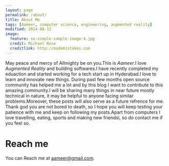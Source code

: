 ```yaml
---
layout: page
permalink: /about/
title: About Me
tags: [Aameer, computer science, engineering, augmented reality]
modified: 2014-08-12
image:
  feature: so-simple-sample-image-4.jpg
  credit: Michael Rose
  creditlink: http://mademistakes.com
---
```


May peace and mercy of Allmighty be on you.This is _Aameer_.I love _Augmented Reality_ and building softwares.I have recently completed my eduaction and started working for a tech start up in Hyderabad.I love to learn and innovate new things. During past few months open source community has helped me a lot and by this blog I want to contribute to this amazing community.I will be sharing many things in near future mostly technical in nature, it may be helpful to anyone facing similar problems.Moreover, these posts will also serve as a future refrence for me.
Thank god  you are not bored to death, so I hope you will keep testing your patience with me and keep on following my posts.Apart from computers I love travelling, eating, sports and making new friendsi, so do contact me if you feel so.

# Reach me
You can Reach me at aameer@gmail.com.
